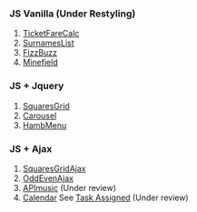 
### JS Vanilla (Under Restyling)

1. [TicketFareCalc](https://giampaolo1.github.io/js-biglietto-treno/)
2. [SurnamesList](https://giampaolo1.github.io/js-lista-cognomi/)
3. [FizzBuzz](https://giampaolo1.github.io/js-fizzbuzz/)
4. [Minefield](https://giampaolo1.github.io/js-campominato/)

### JS + Jquery

1. [SquaresGrid](https://giampaolo1.github.io/js-jq-grigliaquadrati/)
2. [Carousel](https://giampaolo1.github.io/js-jq-carousel/)
3. [HambMenu](https://giampaolo1.github.io/js-jq-hamburger/)


### JS + Ajax

1. [SquaresGridAjax](https://giampaolo1.github.io/js-jq-ajax-grigliaquad/)
2. [OddEvenAjax](https://giampaolo1.github.io/js-ajax-oddeven/)
3. [APImusic](https://giampaolo1.github.io/js-jq-ajax-api-musica/) (Under review)
4. [Calendar](https://giampaolo1.github.io/ajax-ex-calendar/) See [Task Assigned](https://docs.google.com/document/d/1OcSGrT3Snh_DXrDZ82DVY59eqvzNb_Nh_Db5z3qq2_k/edit) (Under review)
